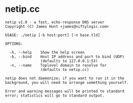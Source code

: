netip.cc
========

    netip v1.0 - a fast, echo-response DNS server
    Copyright (C) James Hunt <james@niftylogic.com>

    USAGE: ./netip [-b host:port] [-n base.tld]

    OPTIONS:

      -h, --help    Show the help screen
      -b, --bind    Host IP address and port to bind (UDP)
                    (defaults to 127.0.0.1:53)
      -n, --name    Toplevel domain to resolve for
                    (defaults to netip.cc)

    netip does not daemonize; if you want to run it in the
    background, you will need to arrange something yourself.

    Error and warning messages will be printed to standard
    error; statistics will go to standard output.

